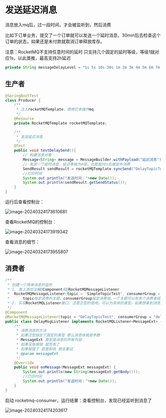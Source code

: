 # 发送延迟消息

消息放入mq后，过一段时间，才会被监听到，然后消费

比如下订单业务，提交了一个订单就可以发送一个延时消息，30min后去检查这个订单的状态，如果还是未付款就取消订单释放库存。

注意：RocketMQ不支持任意时间的延时 只支持几个固定的延时等级，等级1就对应1s，以此类推，最高支持2h延迟

```java
private String messageDelayLevel = "1s 5s 10s 30s 1m 2m 3m 4m 5m 6m 7m 8m 9m 10m 20m 30m 1h 2h";
```

## 生产者

```java
@SpringBootTest
class Producer {
    /**
     * 注入rocketMQTemplate，使用它来操作mq
     */
    @Resource
    private RocketMQTemplate rocketMQTemplate;

    /**
     * 发送延迟消息
     */
    @Test
    public void testDelaySend(){
        // 构建消息对象
        Message<String> message = MessageBuilder.withPayload("延迟消息").build();
        // 发送一个延时消息，延迟等级为4级，也就是30s后被监听消费
        SendResult sendResult = rocketMQTemplate.syncSend("DelayTopicTest", message, 2000, 4);
        //打印时间
        System.out.println("发送时间："+new Date());
        System.out.println(sendResult.getSendStatus());
    }
}
```

运行后查看控制台：

![image-20240324173610681](https://fastly.jsdelivr.net/gh/LetengZzz/img@main/tc2/img202403241736152.png)

查看RocketMQ的控制台：

![image-20240324173919342](https://fastly.jsdelivr.net/gh/LetengZzz/img@main/tc2/img202403241739777.png)

查看消息的细节：

![image-20240324173955807](https://fastly.jsdelivr.net/gh/LetengZzz/img@main/tc2/img202403241739845.png)

## 消费者

```java
/**
 * 创建一个简单消息的监听
 * 1. 类上添加注解@Component和@RocketMQMessageListener
 *  RocketMQMessageListener(topic = "SimpleTopicTest", consumerGroup = "simple-consumer-group")
 *      topic指定消费的主题，consumerGroup指定消费组,一个主题可以有多个消费者组,一个消息可以被多个不同的组的消费者都消费
 * 2. 实现RocketMQListener接口，注意泛型的使用，可以为具体的类型，如果想拿到消息的其他参数可以写成MessageExt
 */
@Component
@RocketMQMessageListener(topic = "DelayTopicTest", consumerGroup = "delay-consumer-group")
public class DelayMsgListener implements RocketMQListener<MessageExt> {
    /**
     * 消费消息的方法
     * 如果泛型指定了固定的类型 那么消息体就是参数
     * MessageExt 类型是消息的所有内容
     * 如果没有报错 就签收了
     * 如果报错了 就是拒收 就会重试
     * @param messageExt
     */
    @Override
    public void onMessage(MessageExt messageExt) {
        System.out.println(new String(messageExt.getBody()));
        //打印时间
        System.out.println("发送时间："+new Date());
    }
}
```

启动 rocketmq-consumer，运行结果：查看控制台，发现已经监听到消息了

![image-20240324174203617](https://fastly.jsdelivr.net/gh/LetengZzz/img@main/tc2/img202403241742416.png)
